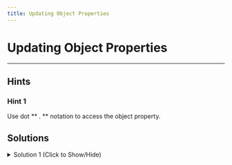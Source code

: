 ```yaml
---
title: Updating Object Properties
---
```


# Updating Object Properties


---
## Hints

### Hint 1
Use dot ** . ** notation to access the object property.

## Solutions

<details><summary>Solution 1 (Click to Show/Hide)</summary>

```javascript
// Setup
var myDog = {
  name: "Coder",
  legs: 4,
  tails: 1,
  friends: ["freeCodeCamp Campers"]
};

// Only change code below this line.

myDog.name = "Happy Coder"; // Solution
```

</details>
